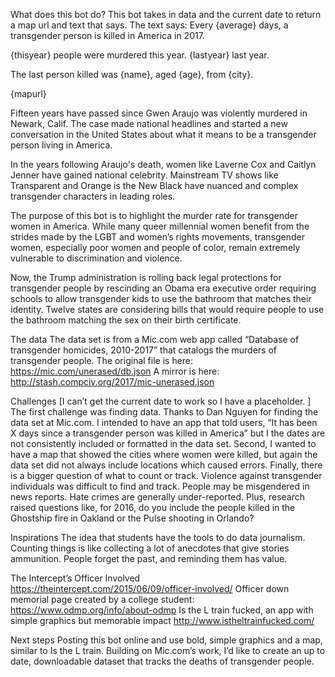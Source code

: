 What does this bot do?
This bot takes in data and the current date to return a map url and text that says.
The text says: 
Every {average} days, a transgender person is killed in America in 2017.

{thisyear} people were murdered this year. {lastyear} last year.

The last person killed was {name}, aged {age}, from {city}.

{mapurl}


Fifteen years have passed since Gwen Araujo was violently murdered in Newark, Calif. The case made national headlines and started a new conversation in the United States about what it means to be a transgender person living in America.

In the years following Araujo's death, women like Laverne Cox  and Caitlyn Jenner have gained national celebrity. Mainstream TV shows like Transparent and Orange is the New Black have nuanced and complex transgender characters in leading roles.

The purpose of this bot is to highlight the murder rate for transgender women in America. While many queer millennial women benefit from the strides made by the LGBT and women’s rights movements, transgender women, especially poor women and people of color, remain extremely vulnerable to discrimination and violence.

Now, the Trump administration is rolling back legal protections for transgender people by rescinding an Obama era executive order requiring schools to allow transgender kids to use the bathroom that matches their identity.  Twelve states are considering bills that would require people to use the bathroom matching the sex on their birth certificate.

The data
The data set is from a Mic.com web app called “Database of transgender homicides, 2010-2017” that catalogs the murders of transgender people.
The original file is here: https://mic.com/unerased/db.json
A mirror is here:
http://stash.compciv.org/2017/mic-unerased.json

Challenges
[I can’t get the current date to work so I have a placeholder. ]
The first challenge was finding data. Thanks to Dan Nguyen for finding the data set at Mic.com.
I intended to have an app that told users, “It has been X days since a transgender person was killed in America” but I the dates are not consistently included or formatted in the data set. Second, I wanted to have a map that showed the cities where women were killed, but again the data set did not always include locations which caused errors.
Finally, there is a bigger question of what to count or track. Violence against transgender individuals was difficult to find and track. People may be misgendered in news reports. Hate crimes are generally under-reported.
Plus, research raised questions like, for 2016, do you include the people killed in the Ghostship fire in Oakland or the Pulse shooting in Orlando?

Inspirations
The idea that students have the tools to do data journalism. Counting things is like collecting a lot of anecdotes that give stories ammunition.  People forget the past, and reminding them has value.

The Intercept’s Officer Involved  https://theintercept.com/2015/06/09/officer-involved/
Officer down memorial page created by a college student: https://www.odmp.org/info/about-odmp
Is the L train fucked, an app with simple graphics but memorable impact http://www.istheltrainfucked.com/

Next steps
Posting this bot online and use bold, simple graphics and a map, similar to Is the L train.
Building on Mic.com’s work, I’d like to create an up to date, downloadable dataset that tracks the deaths of transgender people.
